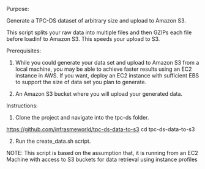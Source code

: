 Purpose:

Generate a TPC-DS dataset of arbitrary size and upload to Amazon S3.

This script splits your raw data into multiple files and then GZIPs each file before loadinf to Amazon S3. This speeds your upload to S3.

Prerequisites:

1. While you could generate your data set and upload to Amazon S3 from a local machine, you may be able to achieve faster results using an EC2 instance in AWS. If you want, deploy an EC2 instance with sufficient EBS to support the size of data set you plan to generate.

2. An Amazon S3 bucket where you will upload your generated data.


Instructions:

1. Clone the project and navigate into the tpc-ds folder. 

https://github.com/infrasmeworld/tpc-ds-data-to-s3
cd tpc-ds-data-to-s3

2. Run the create_data.sh script.

NOTE: This script is based on the assumption that, it is running from an EC2 Machine with access to S3 buckets for data retrieval using instance profiles



